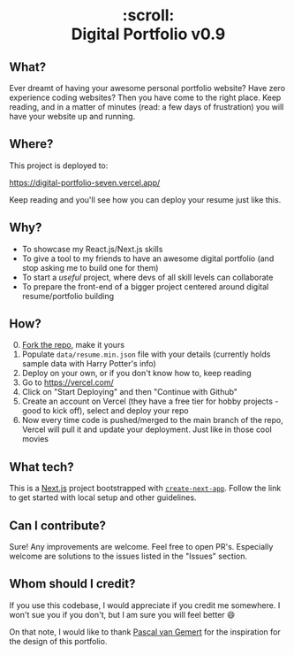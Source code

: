 <div align="center">
    <h1>:scroll:<br>Digital Portfolio v0.9</h1>
</div>

## What?

Ever dreamt of having your awesome personal portfolio website? Have zero experience coding websites? Then you have come to the right place. Keep reading, and in a matter of minutes (read: a few days of frustration) you will have your website up and running.

## Where?

This project is deployed to: 

https://digital-portfolio-seven.vercel.app/ 

Keep reading and you'll see how you can deploy your resume just like this.

## Why?

- To showcase my React.js/Next.js skills
- To give a tool to my friends to have an awesome digital portfolio (and stop asking me to build one for them)
- To start a _useful_ project, where devs of all skill levels can collaborate
- To prepare the front-end of a bigger project centered around digital resume/portfolio building

## How?

0. [Fork the repo](https://docs.github.com/en/get-started/quickstart/fork-a-repo), make it yours
1. Populate `data/resume.min.json` file with your details (currently holds sample data with Harry Potter's info)
2. Deploy on your own, or if you don't know how to, keep reading
3. Go to https://vercel.com/
4. Click on "Start Deploying" and then "Continue with Github"
5. Create an account on Vercel (they have a free tier for hobby projects - good to kick off), select and deploy your repo
6. Now every time code is pushed/merged to the main branch of the repo, Vercel will pull it and update your deployment. Just like in those cool movies

## What tech?

This is a [Next.js](https://nextjs.org/) project bootstrapped with [`create-next-app`](https://github.com/vercel/next.js/tree/canary/packages/create-next-app). Follow the link to get started with local setup and other guidelines.

## Can I contribute?

Sure! Any improvements are welcome. Feel free to open PR's. Especially welcome are solutions to the issues listed in the "Issues" section.

## Whom should I credit?

If you use this codebase, I would appreciate if you credit me somewhere. I won't sue you if you don't, but I am sure you will feel better :smile:

On that note, I would like to thank [Pascal van Gemert](https://github.com/pascalvgemert/resume) for the inspiration for the design of this portfolio.
